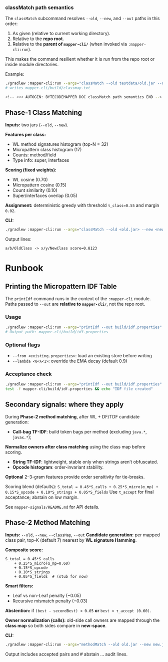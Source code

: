 <!-- >>> AUTOGEN: BYTECODEMAPPER DOC classMatch path semantics BEGIN -->
### classMatch path semantics

The `classMatch` subcommand resolves `--old`, `--new`, and `--out` paths in this order:

1. As given (relative to current working directory).
2. Relative to the **repo root**.
3. Relative to the **parent of `mapper-cli/`** (when invoked via `:mapper-cli:run`).

This makes the command resilient whether it is run from the repo root or inside module directories.

Example:

```bash
./gradlew :mapper-cli:run --args="classMatch --old testdata/old.jar --new testdata/new.jar --out build/classmap.txt"
# writes mapper-cli/build/classmap.txt

<!-- <<< AUTOGEN: BYTECODEMAPPER DOC classMatch path semantics END -->
```
<!-- >>> AUTOGEN: BYTECODEMAPPER DOC runbook classMatch BEGIN -->
## Phase-1 Class Matching

**Inputs:** two jars (`--old`, `--new`).

**Features per class:**

- WL method signatures histogram (top-N = 32)
- Micropattern class histogram (17)
- Counts: method/field
- Type info: super, interfaces

**Scoring (fixed weights):**

- WL cosine (0.70)
- Micropattern cosine (0.15)
- Count similarity (0.10)
- Super/interfaces overlap (0.05)

**Assignment:** deterministic greedy with threshold `τ_class=0.55` and margin `0.02`.

**CLI:**

```bash
./gradlew :mapper-cli:run --args="classMatch --old <old.jar> --new <new.jar> --out build/classmap.txt"
```

Output lines:

`a/b/OldClass -> x/y/NewClass score=0.8123`

<!-- <<< AUTOGEN: BYTECODEMAPPER DOC runbook classMatch END -->
<!-- >>> AUTOGEN: BYTECODEMAPPER DOC runbook printIdf BEGIN -->
# Runbook

## Printing the Micropattern IDF Table

The `printIdf` command runs in the context of the `:mapper-cli` module.
Paths passed to `--out` are **relative to `mapper-cli/`**, not the repo root.

### Usage

```bash
./gradlew :mapper-cli:run --args="printIdf --out build/idf.properties"
# Output path: mapper-cli/build/idf.properties
```

### Optional flags

- `--from <existing.properties>`: load an existing store before writing
- `--lambda <0<λ<1>`: override the EMA decay (default 0.9)

### Acceptance check

```bash
./gradlew :mapper-cli:run --args="printIdf --out build/idf.properties"
test -f mapper-cli/build/idf.properties && echo "IDF file created"
```
<!-- <<< AUTOGEN: BYTECODEMAPPER DOC runbook printIdf END -->

<!-- >>> AUTOGEN: BYTECODEMAPPER DOC runbook signals BEGIN -->
## Secondary signals: where they apply

During **Phase-2 method matching**, after WL + DF/TDF candidate generation:

- **Call-bag TF-IDF**: build token bags per method (excluding `java.*`, `javax.*`);

**Normalize owners after class matching** using the class map before scoring.
- **String TF-IDF**: lightweight, stable only when strings aren’t obfuscated.
- **Opcode histogram**: order-invariant stability.

**Optional** 2–3-gram features provide order sensitivity for tie-breaks.


Scoring blend (defaults):
`S_total = 0.45*S_calls + 0.25*S_micro(α_mp) + 0.15*S_opcode + 0.10*S_strings + 0.05*S_fields`
Use `τ_accept` for final acceptance; abstain on low margin.

See `mapper-signals/README.md` for API details.
<!-- <<< AUTOGEN: BYTECODEMAPPER DOC runbook signals END -->

<!-- >>> AUTOGEN: BYTECODEMAPPER DOC runbook methodMatch BEGIN -->
## Phase-2 Method Matching

**Inputs:** `--old`, `--new`, `--classMap`, `--out`
**Candidate generation:** per mapped class pair, top-K (default 7) nearest by **WL signature Hamming**.

**Composite score:**

```text
S_total = 0.45*S_calls
	+ 0.25*S_micro(α_mp=0.60)
	+ 0.15*S_opcode
	+ 0.10*S_strings
	+ 0.05*S_fields  # (stub for now)
```


**Smart filters:**

- Leaf vs non-Leaf penalty (−0.05)
- Recursive mismatch penalty (−0.03)

**Abstention:** if `(best − secondBest) < 0.05` **or** `best < τ_accept (0.60)`.

**Owner normalization (calls):** old-side call owners are mapped through the **class map** so both sides compare in **new-space**.

**CLI:**

```bash
./gradlew :mapper-cli:run --args="methodMatch --old old.jar --new new.jar --classMap build/classmap.txt --out build/methodmap.txt"
```

Output includes accepted pairs and # abstain … audit lines.

<!-- <<< AUTOGEN: BYTECODEMAPPER DOC runbook methodMatch END -->
